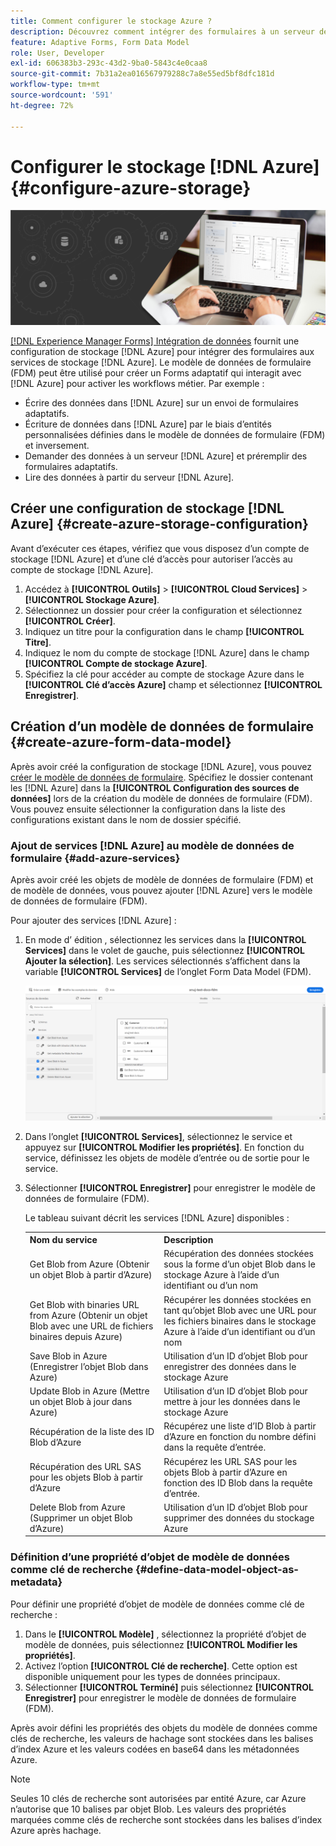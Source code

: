 ```yaml
---
title: Comment configurer le stockage Azure ?
description: Découvrez comment intégrer des formulaires à un serveur de stockage Azure.
feature: Adaptive Forms, Form Data Model
role: User, Developer
exl-id: 606383b3-293c-43d2-9ba0-5843c4e0caa8
source-git-commit: 7b31a2ea016567979288c7a8e55ed5bf8dfc181d
workflow-type: tm+mt
source-wordcount: '591'
ht-degree: 72%

---
```


# Configurer le stockage [!DNL Azure] {#configure-azure-storage}


![data-integeration](assets/data-integeration.png)

[[!DNL Experience Manager Forms] Intégration de données](data-integration.md) fournit une configuration de stockage [!DNL Azure] pour intégrer des formulaires aux services de stockage [!DNL Azure]. Le modèle de données de formulaire (FDM) peut être utilisé pour créer un Forms adaptatif qui interagit avec [!DNL Azure] pour activer les workflows métier. Par exemple :

* Écrire des données dans [!DNL Azure] sur un envoi de formulaires adaptatifs.
* Écriture de données dans [!DNL Azure] par le biais d’entités personnalisées définies dans le modèle de données de formulaire (FDM) et inversement.
* Demander des données à un serveur [!DNL Azure] et préremplir des formulaires adaptatifs.
* Lire des données à partir du serveur [!DNL Azure].

## Créer une configuration de stockage [!DNL Azure] {#create-azure-storage-configuration}

Avant d’exécuter ces étapes, vérifiez que vous disposez d’un compte de stockage [!DNL Azure] et d’une clé d’accès pour autoriser l’accès au compte de stockage [!DNL Azure].

1. Accédez à **[!UICONTROL Outils]** > **[!UICONTROL Cloud Services]** > **[!UICONTROL Stockage Azure]**.
1. Sélectionnez un dossier pour créer la configuration et sélectionnez **[!UICONTROL Créer]**.
1. Indiquez un titre pour la configuration dans le champ **[!UICONTROL Titre]**.
1. Indiquez le nom du compte de stockage [!DNL Azure] dans le champ **[!UICONTROL Compte de stockage Azure]**.
1. Spécifiez la clé pour accéder au compte de stockage Azure dans le **[!UICONTROL Clé d’accès Azure]** champ et sélectionnez **[!UICONTROL Enregistrer]**.

## Création d’un modèle de données de formulaire {#create-azure-form-data-model}

Après avoir créé la configuration de stockage [!DNL Azure], vous pouvez [créer le modèle de données de formulaire](create-form-data-models.md). Spécifiez le dossier contenant les [!DNL Azure] dans la **[!UICONTROL Configuration des sources de données]** lors de la création du modèle de données de formulaire (FDM). Vous pouvez ensuite sélectionner la configuration dans la liste des configurations existant dans le nom de dossier spécifié.

### Ajout de services [!DNL Azure] au modèle de données de formulaire {#add-azure-services}

Après avoir créé les objets de modèle de données de formulaire (FDM) et de modèle de données, vous pouvez ajouter [!DNL Azure] vers le modèle de données de formulaire (FDM).

Pour ajouter des services [!DNL Azure] :

1. En mode d’ édition , sélectionnez les services dans la **[!UICONTROL Services]** dans le volet de gauche, puis sélectionnez **[!UICONTROL Ajouter la sélection]**. Les services sélectionnés s’affichent dans la variable **[!UICONTROL Services]** de l’onglet Form Data Model (FDM).

   ![Ajouter les services sélectionnés](assets/select-services.png)

1. Dans l’onglet **[!UICONTROL Services]**, sélectionnez le service et appuyez sur **[!UICONTROL Modifier les propriétés]**. En fonction du service, définissez les objets de modèle d’entrée ou de sortie pour le service.

1. Sélectionner **[!UICONTROL Enregistrer]** pour enregistrer le modèle de données de formulaire (FDM).

   Le tableau suivant décrit les services [!DNL Azure] disponibles :

   <table>
    <tbody>
     <tr>
      <th><strong>Nom du service</strong></th>
      <th><strong>Description</strong></th>
     </tr>
     <tr>
      <td>Get Blob from Azure (Obtenir un objet Blob à partir d’Azure)</td>
      <td>Récupération des données stockées sous la forme d’un objet Blob dans le stockage Azure à l’aide d’un identifiant ou d’un nom</td>
     </tr>
     <tr>
      <td>Get Blob with binaries URL from Azure (Obtenir un objet Blob avec une URL de fichiers binaires depuis Azure)</td>
      <td>Récupérer les données stockées en tant qu’objet Blob avec une URL pour les fichiers binaires dans le stockage Azure à l’aide d’un identifiant ou d’un nom</td>
     </tr>
     <tr>
      <td>Save Blob in Azure (Enregistrer l’objet Blob dans Azure)</td>
      <td>Utilisation d’un ID d’objet Blob pour enregistrer des données dans le stockage Azure</td>
     </tr>
     <tr>
      <td>Update Blob in Azure (Mettre un objet Blob à jour dans Azure)</td>
      <td>Utilisation d’un ID d’objet Blob pour mettre à jour les données dans le stockage Azure</td>
     </tr>
     <tr>
      <td>Récupération de la liste des ID Blob d’Azure</td>
      <td>Récupérez une liste d’ID Blob à partir d’Azure en fonction du nombre défini dans la requête d’entrée.</td>
     </tr>
     <tr>
      <td>Récupération des URL SAS pour les objets Blob à partir d’Azure</td>
      <td>Récupérez les URL SAS pour les objets Blob à partir d’Azure en fonction des ID Blob dans la requête d’entrée.</td>
     </tr>
     <tr>
      <td>Delete Blob from Azure (Supprimer un objet Blob d’Azure)</td>
      <td>Utilisation d’un ID d’objet Blob pour supprimer des données du stockage Azure</td>
     </tr>
    </tbody>
   </table>

### Définition d’une propriété d’objet de modèle de données comme clé de recherche {#define-data-model-object-as-metadata}

Pour définir une propriété d’objet de modèle de données comme clé de recherche :

1. Dans le **[!UICONTROL Modèle]** , sélectionnez la propriété d’objet de modèle de données, puis sélectionnez **[!UICONTROL Modifier les propriétés]**.
1. Activez l’option **[!UICONTROL Clé de recherche]**. Cette option est disponible uniquement pour les types de données principaux.
1. Sélectionner **[!UICONTROL Terminé]** puis sélectionnez **[!UICONTROL Enregistrer]** pour enregistrer le modèle de données de formulaire (FDM).

Après avoir défini les propriétés des objets du modèle de données comme clés de recherche, les valeurs de hachage sont stockées dans les balises dʼindex Azure et les valeurs codées en base64 dans les métadonnées Azure.

>[!NOTE]
>
>Seules 10 clés de recherche sont autorisées par entité Azure, car Azure nʼautorise que 10 balises par objet Blob. Les valeurs des propriétés marquées comme clés de recherche sont stockées dans les balises d’index Azure après hachage.

<!--

>[!MORELIKETHIS]
>
>* [Configure data sources for AEM Forms](/help/forms/configure-data-sources.md)
>* [Integrate Microsoft Dynamics 365 and Salesforce with Adaptive Forms](/help/forms/configure-msdynamics-salesforce.md)
>  [Add Forms Portal to an AEM Sites page](/help/forms/configure-forms-portal.md)

-->